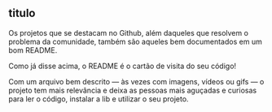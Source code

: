## titulo
Os projetos que se destacam no Github, além daqueles que resolvem o problema da comunidade, também são aqueles bem documentados em um bom README.

Como já disse acima, o README é o cartão de visita do seu código!

Com um arquivo bem descrito — às vezes com imagens, vídeos ou gifs — o projeto tem mais relevância e deixa as pessoas mais aguçadas e curiosas para ler o código, instalar a lib e utilizar o seu projeto.